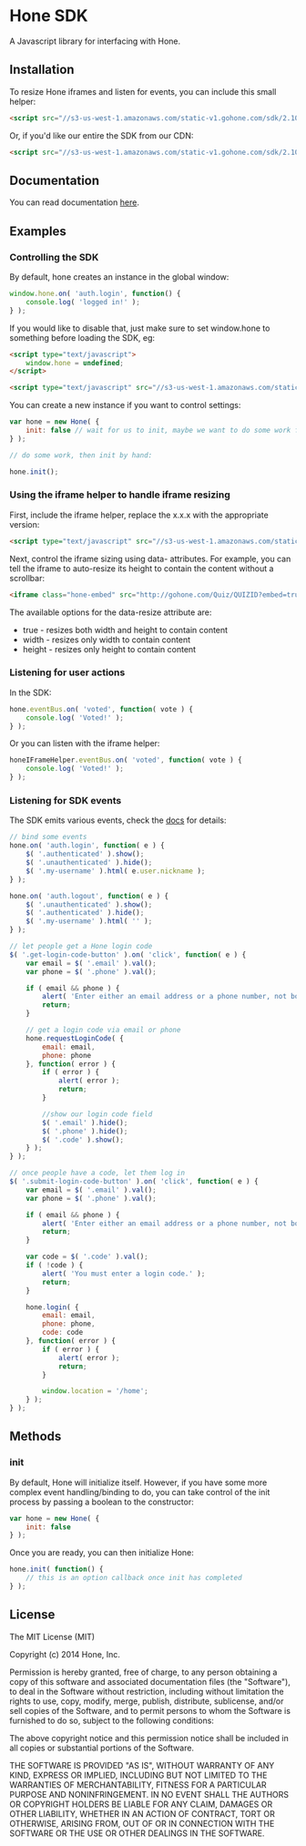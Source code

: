 
# Hone SDK

A Javascript library for interfacing with Hone.

## Installation

To resize Hone iframes and listen for events, you can include this small helper:

```html
<script src="//s3-us-west-1.amazonaws.com/static-v1.gohone.com/sdk/2.10.8/iframe.min.js"></script>
```

Or, if you'd like our entire the SDK from our CDN:

```html
<script src="//s3-us-west-1.amazonaws.com/static-v1.gohone.com/sdk/2.10.8/hone.min.js"></script>
```

## Documentation

You can read documentation [here](docs/).

## Examples

### Controlling the SDK

By default, hone creates an instance in the global window:

```javascript
window.hone.on( 'auth.login', function() {
    console.log( 'logged in!' );
} );
```
If you would like to disable that, just make sure to set window.hone to something
before loading the SDK, eg:

```html
<script type="text/javascript">
    window.hone = undefined;
</script>

<script type="text/javascript" src="//s3-us-west-1.amazonaws.com/static-v1.gohone.com/sdk/x.x.x/hone.min.js"></script>
```

You can create a new instance if you want to control settings:

```javascript
var hone = new Hone( {
    init: false // wait for us to init, maybe we want to do some work first
} );

// do some work, then init by hand:

hone.init();
```

### Using the iframe helper to handle iframe resizing

First, include the iframe helper, replace the x.x.x with the appropriate version:

```html
<script type="text/javascript" src="//s3-us-west-1.amazonaws.com/static-v1.gohone.com/sdk/x.x.x/iframe.min.js"></script>
```

Next, control the iframe sizing using data- attributes. For example, you can tell the iframe
to auto-resize its height to contain the content without a scrollbar:

```html
<iframe class="hone-embed" src="http://gohone.com/Quiz/QUIZID?embed=true" width="600" style="border: none; float: none; clear: both;" data-resize="height"></iframe>
```

The available options for the data-resize attribute are:

* true - resizes both width and height to contain content
* width - resizes only width to contain content
* height - resizes only height to contain content

### Listening for user actions

In the SDK:

```javascript
hone.eventBus.on( 'voted', function( vote ) {
    console.log( 'Voted!' );
} );
```

Or you can listen with the iframe helper:

```javascript
honeIFrameHelper.eventBus.on( 'voted', function( vote ) {
    console.log( 'Voted!' );
} );
```

### Listening for SDK events

The SDK emits various events, check the [docs](docs/) for details:

```javascript
// bind some events
hone.on( 'auth.login', function( e ) {
    $( '.authenticated' ).show();
    $( '.unauthenticated' ).hide();
    $( '.my-username' ).html( e.user.nickname );
} );

hone.on( 'auth.logout', function( e ) {
    $( '.unauthenticated' ).show();
    $( '.authenticated' ).hide();
    $( '.my-username' ).html( '' );
} );

// let people get a Hone login code
$( '.get-login-code-button' ).on( 'click', function( e ) {
    var email = $( '.email' ).val();
    var phone = $( '.phone' ).val();

    if ( email && phone ) {
        alert( 'Enter either an email address or a phone number, not both.' );
        return;
    }

    // get a login code via email or phone
    hone.requestLoginCode( {
        email: email,
        phone: phone
    }, function( error ) {
        if ( error ) {
            alert( error );
            return;
        }

        //show our login code field
        $( '.email' ).hide();
        $( '.phone' ).hide();
        $( '.code' ).show();
    } );    
} );

// once people have a code, let them log in
$( '.submit-login-code-button' ).on( 'click', function( e ) {
    var email = $( '.email' ).val();
    var phone = $( '.phone' ).val();

    if ( email && phone ) {
        alert( 'Enter either an email address or a phone number, not both.' );
        return;
    }

    var code = $( '.code' ).val();
    if ( !code ) {
        alert( 'You must enter a login code.' );
        return;
    }

    hone.login( {
        email: email,
        phone: phone,
        code: code
    }, function( error ) {
        if ( error ) {
            alert( error );
            return;
        }

        window.location = '/home';
    } );
} );
```

## Methods

### init

By default, Hone will initialize itself. However, if you have some more complex event handling/binding to do, you can take control of the init process by passing a boolean to the constructor:

```javascript
var hone = new Hone( {
    init: false
} );
```

Once you are ready, you can then initialize Hone:

```javascript
hone.init( function() {
    // this is an option callback once init has completed
} );
```

## License

The MIT License (MIT)

Copyright (c) 2014 Hone, Inc.

Permission is hereby granted, free of charge, to any person obtaining a copy
of this software and associated documentation files (the "Software"), to deal
in the Software without restriction, including without limitation the rights
to use, copy, modify, merge, publish, distribute, sublicense, and/or sell
copies of the Software, and to permit persons to whom the Software is
furnished to do so, subject to the following conditions:

The above copyright notice and this permission notice shall be included in
all copies or substantial portions of the Software.

THE SOFTWARE IS PROVIDED "AS IS", WITHOUT WARRANTY OF ANY KIND, EXPRESS OR
IMPLIED, INCLUDING BUT NOT LIMITED TO THE WARRANTIES OF MERCHANTABILITY,
FITNESS FOR A PARTICULAR PURPOSE AND NONINFRINGEMENT. IN NO EVENT SHALL THE
AUTHORS OR COPYRIGHT HOLDERS BE LIABLE FOR ANY CLAIM, DAMAGES OR OTHER
LIABILITY, WHETHER IN AN ACTION OF CONTRACT, TORT OR OTHERWISE, ARISING FROM,
OUT OF OR IN CONNECTION WITH THE SOFTWARE OR THE USE OR OTHER DEALINGS IN
THE SOFTWARE.
